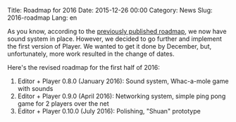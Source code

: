 Title: Roadmap for 2016
Date: 2015-12-26 00:00
Category: News
Slug: 2016-roadmap
Lang: en

As you know, according to the [previously published roadmap][roadmap-2015-2016], we now have sound system in place. However, we decided to go further and implement the first version of Player. We wanted to get it done by December, but, unfortunately, more work resulted in the change of dates.

Here's the revised roadmap for the first half of 2016:

1. Editor + Player 0.8.0 (January 2016): Sound system, Whac-a-mole game with sounds
1. Editor + Player 0.9.0 (April 2016): Networking system, simple ping pong game for 2 players over the net
1. Editor + Player 0.10.0 (July 2016): Polishing, "Shuan" prototype

[roadmap-2015-2016]: 2015-roadmap.html
